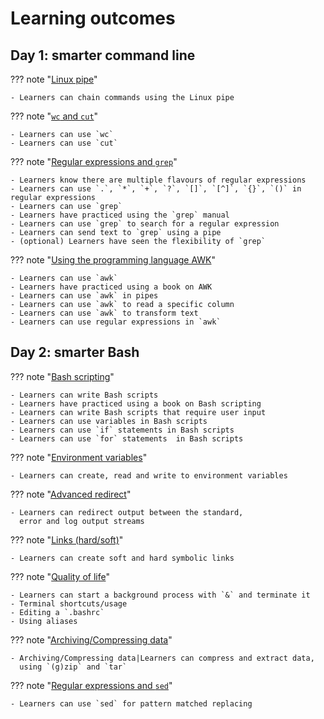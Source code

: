 # Learning outcomes

## Day 1: smarter command line

??? note "[Linux pipe](sessions/pipe.md)"

    - Learners can chain commands using the Linux pipe

??? note "[`wc` and `cut`](sessions/wc_cut.md)"

    - Learners can use `wc`
    - Learners can use `cut`

??? note "[Regular expressions and `grep`](sessions/regular_expressions_and_grep/README.md)"

    - Learners know there are multiple flavours of regular expressions
    - Learners can use `.`, `*`, `+`, `?`, `[]`, `[^]`, `{}`, `()` in regular expressions
    - Learners can use `grep`
    - Learners have practiced using the `grep` manual
    - Learners can use `grep` to search for a regular expression
    - Learners can send text to `grep` using a pipe
    - (optional) Learners have seen the flexibility of `grep`

??? note "[Using the programming language AWK](sessions/awk/README.md)"

    - Learners can use `awk`
    - Learners have practiced using a book on AWK
    - Learners can use `awk` in pipes
    - Learners can use `awk` to read a specific column
    - Learners can use `awk` to transform text
    - Learners can use regular expressions in `awk`

## Day 2: smarter Bash

??? note "[Bash scripting](sessions/scripting/README.md)"

    - Learners can write Bash scripts
    - Learners have practiced using a book on Bash scripting
    - Learners can write Bash scripts that require user input
    - Learners can use variables in Bash scripts
    - Learners can use `if` statements in Bash scripts
    - Learners can use `for` statements  in Bash scripts

??? note "[Environment variables](sessions/env_vars.md)"

    - Learners can create, read and write to environment variables

??? note "[Advanced redirect](sessions/redirects.md)"

    - Learners can redirect output between the standard,
      error and log output streams

??? note "[Links (hard/soft)](sessions/symlinks.md)"

    - Learners can create soft and hard symbolic links

??? note "[Quality of life](sessions/qual.md)"

    - Learners can start a background process with `&` and terminate it
    - Terminal shortcuts/usage
    - Editing a `.bashrc`
    - Using aliases

??? note "[Archiving/Compressing data](sessions/arch.md)"

    - Archiving/Compressing data|Learners can compress and extract data,
      using `(g)zip` and `tar`

??? note "[Regular expressions and `sed`](sessions/sed.md)"

    - Learners can use `sed` for pattern matched replacing
